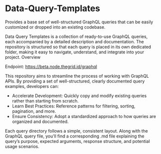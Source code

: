 # Data-Query-Templates
Provides a base set of well-structured GraphQL queries that can be easily customized or dropped into an existing codebase.

Data Query Templates is a collection of ready-to-use GraphQL queries, each accompanied by a detailed description and documentation. The repository is structured so that each query is placed in its own dedicated folder, making it easy to navigate, understand, and integrate into your project.
Overview

Endpoint: https://beta.node.thegrid.id/graphql

This repository aims to streamline the process of working with GraphQL APIs. By providing a set of well-structured, clearly documented query examples, developers can:
- Accelerate Development: Quickly copy and modify existing queries rather than starting from scratch.
- Learn Best Practices: Reference patterns for filtering, sorting, pagination, and more.
- Ensure Consistency: Adopt a standardized approach to how queries are organized and documented.

Each query directory follows a simple, consistent layout. Along with the GraphQL query file, you'll find a corresponding .md file explaining the query’s purpose, expected arguments, response structure, and potential usage scenarios.
